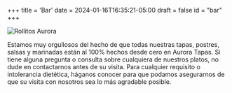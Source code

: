+++
title = 'Bar'
date = 2024-01-16T16:35:21-05:00
draft = false
id = "bar"
+++

![Rollitos Aurora](/imgs/Canchánchara.JPG)



Estamos muy orgullosos del hecho de que todas nuestras tapas, postres, salsas y marinadas están al 100% hechos desde cero en Aurora Tapas. Si tiene alguna pregunta o consulta sobre cualquiera de nuestros platos, no dude en contactarnos antes de su visita. Para cualquier requisito o intolerancia dietética, háganos conocer para que podamos asegurarnos de que su visita con nosotros sea lo más agradable posible.